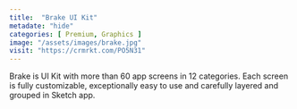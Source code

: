 ```yaml
---
title:  "Brake UI Kit"
metadate: "hide"
categories: [ Premium, Graphics ]
image: "/assets/images/brake.jpg"
visit: "https://crmrkt.com/PO5N31"
---
```

Brake is UI Kit with more than 60 app screens in 12 categories. Each screen is fully customizable, exceptionally easy to use and carefully layered and grouped in Sketch app.